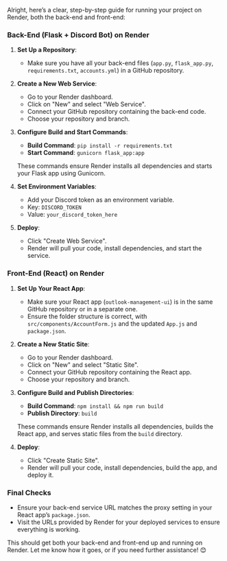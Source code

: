 Alright, here’s a clear, step-by-step guide for running your project on Render, both the back-end and front-end:

### Back-End (Flask + Discord Bot) on Render

1. **Set Up a Repository**:
   - Make sure you have all your back-end files (`app.py`, `flask_app.py`, `requirements.txt`, `accounts.yml`) in a GitHub repository.

2. **Create a New Web Service**:
   - Go to your Render dashboard.
   - Click on "New" and select "Web Service".
   - Connect your GitHub repository containing the back-end code.
   - Choose your repository and branch.

3. **Configure Build and Start Commands**:
   - **Build Command**: `pip install -r requirements.txt`
   - **Start Command**: `gunicorn flask_app:app`
   
   These commands ensure Render installs all dependencies and starts your Flask app using Gunicorn.

4. **Set Environment Variables**:
   - Add your Discord token as an environment variable.
   - Key: `DISCORD_TOKEN`
   - Value: `your_discord_token_here`

5. **Deploy**:
   - Click "Create Web Service".
   - Render will pull your code, install dependencies, and start the service.

### Front-End (React) on Render

1. **Set Up Your React App**:
   - Make sure your React app (`outlook-management-ui`) is in the same GitHub repository or in a separate one.
   - Ensure the folder structure is correct, with `src/components/AccountForm.js` and the updated `App.js` and `package.json`.

2. **Create a New Static Site**:
   - Go to your Render dashboard.
   - Click on "New" and select "Static Site".
   - Connect your GitHub repository containing the React app.
   - Choose your repository and branch.

3. **Configure Build and Publish Directories**:
   - **Build Command**: `npm install && npm run build`
   - **Publish Directory**: `build`
   
   These commands ensure Render installs all dependencies, builds the React app, and serves static files from the `build` directory.

4. **Deploy**:
   - Click "Create Static Site".
   - Render will pull your code, install dependencies, build the app, and deploy it.

### Final Checks

- Ensure your back-end service URL matches the proxy setting in your React app’s `package.json`.
- Visit the URLs provided by Render for your deployed services to ensure everything is working.

This should get both your back-end and front-end up and running on Render. Let me know how it goes, or if you need further assistance! 😊
